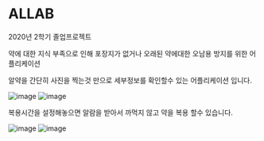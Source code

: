 # ALLAB


2020년 2학기 졸업프로젝트




약에 대한 지식 부족으로 인해 포장지가 없거나 오래된 약에대한 오남용 방지를 위한 어플리케이션

알약을 간단히 사진을 찍는것 만으로 세부정보를 확인할수 있는 어플리케이션 입니다.


![image](https://user-images.githubusercontent.com/53111705/111102351-37ec9080-858f-11eb-9edd-a8e98384fe39.png)        ![image](https://user-images.githubusercontent.com/53111705/111102360-3d49db00-858f-11eb-8d61-e37692f92ce5.png)



복용시간을 설정해놓으면 알람을 받아서 까먹지 않고 약을 복용 할수 있습니다.

![image](https://user-images.githubusercontent.com/53111705/111102425-679b9880-858f-11eb-81a8-40acf78e0e0b.png)          ![image](https://user-images.githubusercontent.com/53111705/111102431-6bc7b600-858f-11eb-969b-db72f4027304.png)




